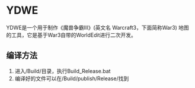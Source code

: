 # YDWE

YDWE是一个用于制作《魔兽争霸III》(英文名 Warcraft3，下面简称War3) 地图的工具，它是基于War3自带的WorldEdit进行二次开发。

## 编译方法

1. 进入/Build/目录，执行Build_Release.bat
2. 编译好的文件可以在/Build/publish/Release/找到
